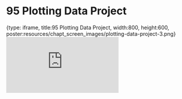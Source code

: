 # 95 Plotting Data Project
 
{type: iframe, title:95 Plotting Data Project, width:800, height:600, poster:resources/chapt_screen_images/plotting-data-project-3.png}
![](https://datatrail-jhu.github.io/DataTrail/no_toc/plotting-data-project-3.html)
 

 
